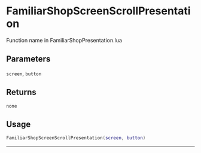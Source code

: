 # FamiliarShopScreenScrollPresentation
Function name in FamiliarShopPresentation.lua
## Parameters
`screen`, `button`
## Returns
`none`
## Usage
```lua
FamiliarShopScreenScrollPresentation(screen, button)
```
---
